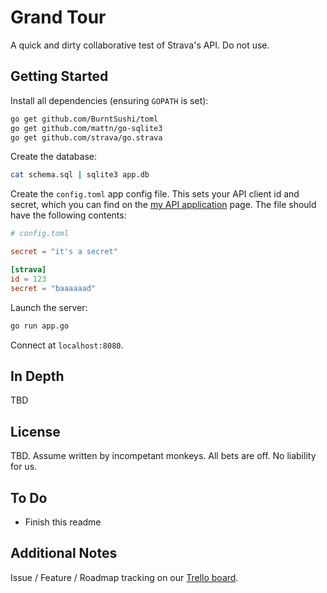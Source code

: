 # Grand Tour

A quick and dirty collaborative test of Strava's API. Do not use.


## Getting Started

Install all dependencies (ensuring `GOPATH` is set):

```bash
go get github.com/BurntSushi/toml
go get github.com/mattn/go-sqlite3
go get github.com/strava/go.strava
```

Create the database:

```bash
cat schema.sql | sqlite3 app.db
```

Create the `config.toml` app config file. This sets your API client id and
secret, which you can find on the [my API application](https://www.strava.com/settings/api)
page. The file should have the following contents:

```toml
# config.toml

secret = "it's a secret"

[strava]
id = 123
secret = "baaaaaad"
```

Launch the server:

```bash
go run app.go
```

Connect at `localhost:8080`.


## In Depth

TBD


## License

TBD. Assume written by incompetant monkeys. All bets are off. No liability for
us.


## To Do
- Finish this readme


## Additional Notes
Issue / Feature / Roadmap tracking on our [Trello board](https://trello.com/b/DKVpD6aW).

